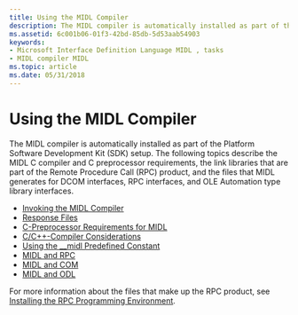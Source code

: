 ```yaml
---
title: Using the MIDL Compiler
description: The MIDL compiler is automatically installed as part of the Platform Software Development Kit (SDK) setup.
ms.assetid: 6c001b06-01f3-42bd-85db-5d53aab54903
keywords:
- Microsoft Interface Definition Language MIDL , tasks
- MIDL compiler MIDL
ms.topic: article
ms.date: 05/31/2018
---
```


# Using the MIDL Compiler

The MIDL compiler is automatically installed as part of the Platform Software Development Kit (SDK) setup. The following topics describe the MIDL C compiler and C preprocessor requirements, the link libraries that are part of the Remote Procedure Call (RPC) product, and the files that MIDL generates for DCOM interfaces, RPC interfaces, and OLE Automation type library interfaces.

-   [Invoking the MIDL Compiler](invoking-the-midl-compiler.md)
-   [Response Files](response-files.md)
-   [C-Preprocessor Requirements for MIDL](c-preprocessor-requirements-for-midl.md)
-   [C/C++-Compiler Considerations](c-c-compiler-considerations.md)
-   [Using the \_\_midl Predefined Constant](using-the---midl-predefined-constant.md)
-   [MIDL and RPC](midl-and-rpc.md)
-   [MIDL and COM](midl-and-com.md)
-   [MIDL and ODL](midl-and-odl.md)

For more information about the files that make up the RPC product, see [Installing the RPC Programming Environment](https://docs.microsoft.com/windows/desktop/Rpc/installing-the-rpc-programming-environment).

 

 




